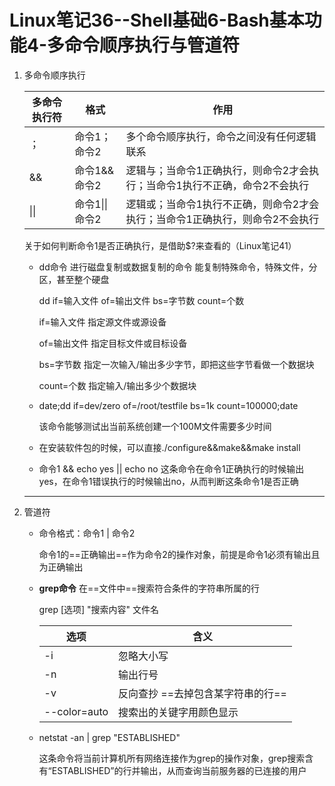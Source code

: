 # Linux笔记36--Shell基础6-Bash基本功能4-多命令顺序执行与管道符

1. 多命令顺序执行

   | 多命令执行符 | 格式           | 作用                                                         |
   | ------------ | -------------- | ------------------------------------------------------------ |
   | ；           | 命令1；命令2   | 多个命令顺序执行，命令之间没有任何逻辑联系                   |
   | &&           | 命令1&&命令2   | 逻辑与；当命令1正确执行，则命令2才会执行；当命令1执行不正确，命令2不会执行 |
   | \|\|         | 命令1\|\|命令2 | 逻辑或；当命令1执行不正确，则命令2才会执行；当命令1正确执行，则命令2不会执行 |

   关于如何判断命令1是否正确执行，是借助$?来查看的（Linux笔记41）

   + dd命令     进行磁盘复制或数据复制的命令 能复制特殊命令，特殊文件，分区，甚至整个硬盘

     dd if=输入文件 of=输出文件 bs=字节数 count=个数

     if=输入文件           指定源文件或源设备

     of=输出文件          指定目标文件或目标设备

     bs=字节数             指定一次输入/输出多少字节，即把这些字节看做一个数据块

     count=个数           指定输入/输出多少个数据块

   + date;dd if=dev/zero of=/root/testfile bs=1k count=100000;date

     该命令能够测试出当前系统创建一个100M文件需要多少时间

   + 在安装软件包的时候，可以直接./configure&&make&&make install

   + 命令1 && echo yes || echo no            这条命令在命令1正确执行的时候输出yes，在命令1错误执行的时候输出no，从而判断这条命令1是否正确

   ---

2. 管道符

   + 命令格式：命令1 | 命令2                   

     命令1的==正确输出==作为命令2的操作对象，前提是命令1必须有输出且为正确输出

   + **grep命令**        在==文件中==搜索符合条件的字符串所属的行

     grep [选项] "搜索内容" 文件名

     | 选项         | 含义                               |
     | ------------ | ---------------------------------- |
     | -i           | 忽略大小写                         |
     | -n           | 输出行号                           |
     | -v           | 反向查抄  ==去掉包含某字符串的行== |
     | --color=auto | 搜索出的关键字用颜色显示           |

   + netstat -an | grep "ESTABLISHED"    

     这条命令将当前计算机所有网络连接作为grep的操作对象，grep搜索含有“ESTABLISHED”的行并输出，从而查询当前服务器的已连接的用户